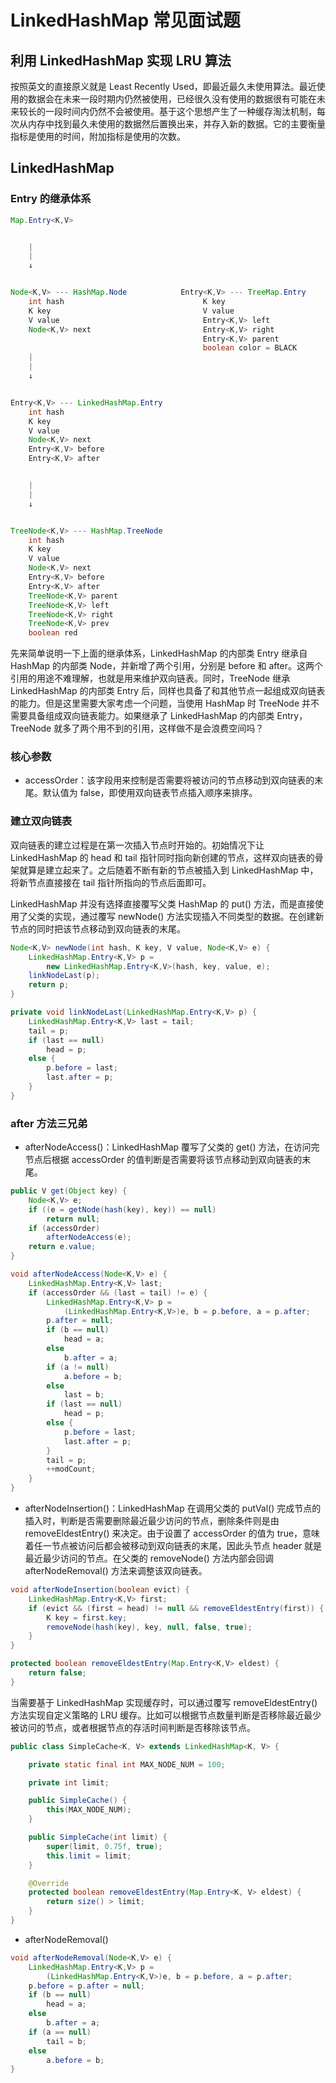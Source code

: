 # LinkedHashMap 常见面试题

## 利用 LinkedHashMap 实现 LRU 算法

按照英文的直接原义就是 Least Recently Used，即最近最久未使用算法。最近使用的数据会在未来一段时期内仍然被使用，已经很久没有使用的数据很有可能在未来较长的一段时间内仍然不会被使用。基于这个思想产生了一种缓存淘汰机制，每次从内存中找到最久未使用的数据然后置换出来，并存入新的数据。它的主要衡量指标是使用的时间，附加指标是使用的次数。

## LinkedHashMap

### Entry 的继承体系

```java
Map.Entry<K,V>


    |
    |
    ↓


Node<K,V> --- HashMap.Node            Entry<K,V> --- TreeMap.Entry
    int hash                               K key
    K key                                  V value
    V value                                Entry<K,V> left
    Node<K,V> next                         Entry<K,V> right
                                           Entry<K,V> parent
                                           boolean color = BLACK
    |
    |
    ↓


Entry<K,V> --- LinkedHashMap.Entry
    int hash
    K key
    V value
    Node<K,V> next
    Entry<K,V> before
    Entry<K,V> after


    |
    |
    ↓


TreeNode<K,V> --- HashMap.TreeNode
    int hash
    K key
    V value
    Node<K,V> next
    Entry<K,V> before
    Entry<K,V> after
    TreeNode<K,V> parent
    TreeNode<K,V> left
    TreeNode<K,V> right
    TreeNode<K,V> prev
    boolean red
```

先来简单说明一下上面的继承体系，LinkedHashMap 的内部类 Entry 继承自 HashMap 的内部类 Node，并新增了两个引用，分别是 before 和 after。这两个引用的用途不难理解，也就是用来维护双向链表。同时，TreeNode 继承 LinkedHashMap 的内部类 Entry 后，同样也具备了和其他节点一起组成双向链表的能力。但是这里需要大家考虑一个问题，当使用 HashMap 时 TreeNode 并不需要具备组成双向链表能力。如果继承了 LinkedHashMap 的内部类 Entry，TreeNode 就多了两个用不到的引用，这样做不是会浪费空间吗？

### 核心参数

* accessOrder：该字段用来控制是否需要将被访问的节点移动到双向链表的末尾。默认值为 false，即使用双向链表节点插入顺序来排序。

### 建立双向链表

双向链表的建立过程是在第一次插入节点时开始的。初始情况下让 LinkedHashMap 的 head 和 tail 指针同时指向新创建的节点，这样双向链表的骨架就算是建立起来了。之后随着不断有新的节点被插入到 LinkedHashMap 中，将新节点直接接在 tail 指针所指向的节点后面即可。

LinkedHashMap 并没有选择直接覆写父类 HashMap 的 put() 方法，而是直接使用了父类的实现，通过覆写 newNode() 方法实现插入不同类型的数据。在创建新节点的同时把该节点移动到双向链表的末尾。

```java
Node<K,V> newNode(int hash, K key, V value, Node<K,V> e) {
    LinkedHashMap.Entry<K,V> p =
        new LinkedHashMap.Entry<K,V>(hash, key, value, e);
    linkNodeLast(p);
    return p;
}

private void linkNodeLast(LinkedHashMap.Entry<K,V> p) {
    LinkedHashMap.Entry<K,V> last = tail;
    tail = p;
    if (last == null)
        head = p;
    else {
        p.before = last;
        last.after = p;
    }
}
```

### after 方法三兄弟

* afterNodeAccess()：LinkedHashMap 覆写了父类的 get() 方法，在访问完节点后根据 accessOrder 的值判断是否需要将该节点移动到双向链表的末尾。

```java
public V get(Object key) {
    Node<K,V> e;
    if ((e = getNode(hash(key), key)) == null)
        return null;
    if (accessOrder)
        afterNodeAccess(e);
    return e.value;
}

void afterNodeAccess(Node<K,V> e) {
    LinkedHashMap.Entry<K,V> last;
    if (accessOrder && (last = tail) != e) {
        LinkedHashMap.Entry<K,V> p =
            (LinkedHashMap.Entry<K,V>)e, b = p.before, a = p.after;
        p.after = null;
        if (b == null)
            head = a;
        else
            b.after = a;
        if (a != null)
            a.before = b;
        else
            last = b;
        if (last == null)
            head = p;
        else {
            p.before = last;
            last.after = p;
        }
        tail = p;
        ++modCount;
    }
}
```

* afterNodeInsertion()：LinkedHashMap 在调用父类的 putVal() 完成节点的插入时，判断是否需要删除最近最少访问的节点，删除条件则是由 removeEldestEntry() 来决定。由于设置了 accessOrder 的值为 true，意味着任一节点被访问后都会被移动到双向链表的末尾，因此头节点 header 就是最近最少访问的节点。在父类的 removeNode() 方法内部会回调 afterNodeRemoval() 方法来调整该双向链表。

```java
void afterNodeInsertion(boolean evict) {
    LinkedHashMap.Entry<K,V> first;
    if (evict && (first = head) != null && removeEldestEntry(first)) {
        K key = first.key;
        removeNode(hash(key), key, null, false, true);
    }
}

protected boolean removeEldestEntry(Map.Entry<K,V> eldest) {
    return false;
}
```

当需要基于 LinkedHashMap 实现缓存时，可以通过覆写 removeEldestEntry() 方法实现自定义策略的 LRU 缓存。比如可以根据节点数量判断是否移除最近最少被访问的节点，或者根据节点的存活时间判断是否移除该节点。

```java
public class SimpleCache<K, V> extends LinkedHashMap<K, V> {

    private static final int MAX_NODE_NUM = 100;

    private int limit;

    public SimpleCache() {
        this(MAX_NODE_NUM);
    }

    public SimpleCache(int limit) {
        super(limit, 0.75f, true);
        this.limit = limit;
    }

    @Override
    protected boolean removeEldestEntry(Map.Entry<K, V> eldest) {
        return size() > limit;
    }
}
```

* afterNodeRemoval()

```java
void afterNodeRemoval(Node<K,V> e) {
    LinkedHashMap.Entry<K,V> p =
        (LinkedHashMap.Entry<K,V>)e, b = p.before, a = p.after;
    p.before = p.after = null;
    if (b == null)
        head = a;
    else
        b.after = a;
    if (a == null)
        tail = b;
    else
        a.before = b;
}
```
